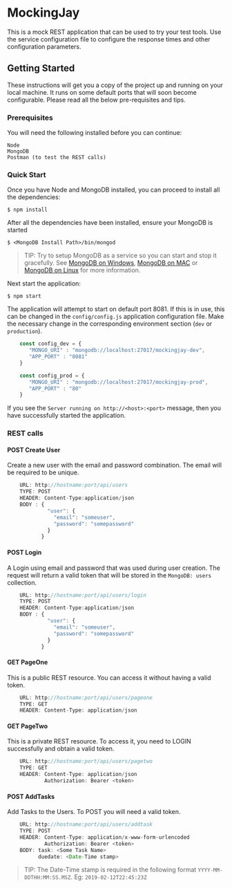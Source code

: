 # MockingJay

This is a mock REST application that can be used to try your test tools. Use the service configuration file to configure the response times and other configuration parameters.

## Getting Started
These instructions will get you a copy of the project up and running on your local machine. It runs on some default ports that will soon become configurable. Please read all the below pre-requisites and tips.

### Prerequisites

You will need the following installed before you can continue:


    Node
    MongoDB 
    Postman (to test the REST calls)


### Quick Start

Once you have Node and MongoDB installed, you can proceed to install all the dependencies:


    $ npm install


After all the dependencies have been installed, ensure your MongoDB is started

    $ <MongoDB Install Path>/bin/mongod

> TIP: Try to setup MongoDB as a service so you can start and stop it gracefully. See [MongoDB on Windows](https://docs.mongodb.com/manual/tutorial/install-mongodb-on-windows/), [MongoDB on MAC](https://docs.mongodb.com/manual/tutorial/install-mongodb-on-os-x/) or [MongoDB on Linux](https://docs.mongodb.com/manual/administration/install-on-linux/) for more information.


Next start the application:

    $ npm start

The application will attempt to start on default port 8081. If this is in use, this can be changed in the `config/config.js` application configuration file. Make the necessary change in the corresponding environment section (`dev` or `production`).

```js
    const config_dev = {
	   "MONGO_URI" : "mongodb://localhost:27017/mockingjay-dev",
	   "APP_PORT" : "8081"
    }

    const config_prod = {
	   "MONGO_URI" : "mongodb://localhost:27017/mockingjay-prod",
	   "APP_PORT" : "80"
    }
```

If you see the `Server running on http://<host>:<port>` message, then you have successfully started the application.

### REST calls

#### POST Create User
Create a new user with the email and password combination. The email will be required to be unique.

```js
    URL: http://hostname:port/api/users
    TYPE: POST
    HEADER: Content-Type:application/json
    BODY : {
             "user": {
               "email": "someuser",
               "password": "somepassword"
             }
           }
```


#### POST Login
A Login using email and password that was used during user creation. The request will return a valid token that will be stored in the `MongoDB: users` collection.


```js
    URL: http://hostname:port/api/users/login
    TYPE: POST
    HEADER: Content-Type:application/json
    BODY : {
             "user": {
               "email": "someuser",
               "password": "somepassword"
             }
           }
```

#### GET PageOne
This is a public REST resource. You can access it without having a valid token.

```js
    URL: http://hostname:port/api/users/pageone
    TYPE: GET
    HEADER: Content-Type: application/json 
```

#### GET PageTwo
This is a private REST resource. To access it, you need to LOGIN successfully and obtain a valid token.

```js
    URL: http://hostname:port/api/users/pagetwo
    TYPE: GET
    HEADER: Content-Type: application/json
            Authorization: Bearer <token>
```

#### POST AddTasks
Add Tasks to the Users. To POST you will need a valid token.

```js
    URL: http://hostname:port/api/users/addtask
    TYPE: POST
    HEADER: Content-Type: application/x-www-form-urlencoded
            Authorization: Bearer <token>
    BODY: task: <Some Task Name>
          duedate: <Date-Time stamp>
```
> TIP: The Date-Time stamp is required in the following format `YYYY-MM-DDTHH:MM:SS.MSZ`. Eg: `2019-02-12T22:45:23Z`

